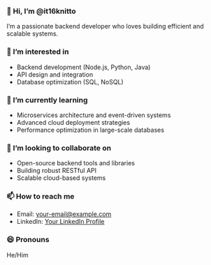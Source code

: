 ### 👋 Hi, I’m @it16knitto  
I’m a passionate backend developer who loves building efficient and scalable systems.  

### 👀 I’m interested in  
- Backend development (Node.js, Python, Java)  
- API design and integration  
- Database optimization (SQL, NoSQL)  

### 🌱 I’m currently learning  
- Microservices architecture and event-driven systems  
- Advanced cloud deployment strategies
- Performance optimization in large-scale databases  

### 💞️ I’m looking to collaborate on  
- Open-source backend tools and libraries  
- Building robust RESTful API
- Scalable cloud-based systems  

### 📫 How to reach me  
- Email: [your-email@example.com](mailto:your-email@example.com)  
- LinkedIn: [Your LinkedIn Profile](https://www.linkedin.com/in/your-profile)  

### 😄 Pronouns  
He/Him  

 
